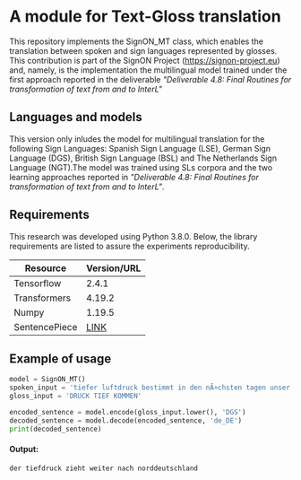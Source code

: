 # A module for Text-Gloss translation

This repository implements the SignON_MT class, which enables the translation between spoken and sign languages represented by glosses. This contribution is part of the SignON Project (https://signon-project.eu) and, namely, is the implementation the multilingual model trained under the first approach reported in the deliverable _"Deliverable 4.8: Final Routines for transformation of text from and to InterL"_

## Languages and models

This version only inludes the model for multilingual translation for the following Sign Languages: Spanish Sign Language (LSE), German Sign Language (DGS), British Sign Language (BSL) and The Netherlands Sign Language (NGT).The model was trained using SLs corpora and the two learning approaches reported in  _"Deliverable 4.8: Final Routines for transformation of text from and to InterL"_.

<!---It includes models for Spanish Sign Language (LSE), German Sign Language (DGS), British Sign Language (BSL) and The Netherlands Sign Language (NGT) and it also implements a multilingual model. The models were trained using SLs corpora and the two learning approaches reported in  _"Deliverable 4.8: Final Routines for transformation of text from and to InterL"_.

| Language | Approach 1 link | Approach 2 link |
| ------------- | ------------- | ------------- |
| LSE | [LSE-1](https://github.com/google/sentencepiece) | [LSE-2](https://github.com/google/sentencepiece) |
| BSL | [BSL-1](https://github.com/google/sentencepiece) | [BSL-2](https://github.com/google/sentencepiece) |
| NGT | [NGT-1](https://github.com/google/sentencepiece) | [NGT-2](https://github.com/google/sentencepiece) |
| DGS | [DGS-1](https://github.com/google/sentencepiece) | [DGS-2](https://github.com/google/sentencepiece) |
--->

## Requirements
This research was developed using Python 3.8.0. Below, the library requirements are listed to assure the experiments reproducibility.

| Resource | Version/URL |
| ------------- | ------------- |
| Tensorflow | 2.4.1 |
| Transformers | 4.19.2 |
| Numpy | 1.19.5 |
| SentencePiece | [LINK](https://github.com/google/sentencepiece) |

## Example of usage
```python
model = SignON_MT()
spoken_input = 'tiefer luftdruck bestimmt in den nÃ¤chsten tagen unser wetter'
gloss_input = 'DRUCK TIEF KOMMEN'

encoded_sentence = model.encode(gloss_input.lower(), 'DGS')
decoded_sentence = model.decode(encoded_sentence, 'de_DE')
print(decoded_sentence)
```
#### Output:
    der tiefdruck zieht weiter nach norddeutschland
